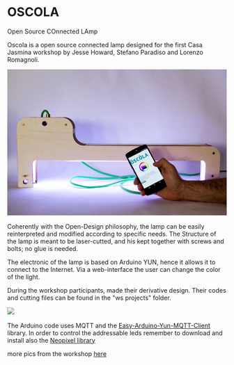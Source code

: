 # OSCOLA
Open Source COnnected LAmp

Oscola is a open source connected lamp designed for the first Casa Jasmina workshop by Jesse Howard, Stefano Paradiso and Lorenzo Romagnoli. 

<img src="https://raw.githubusercontent.com/CasaJasmina/OSCOLA/master/oscola-small.jpg" width="600"/>

Coherently with the Open-Design philosophy, the lamp can be easily reinterpreted and modified according to specific needs. 
The Structure of the lamp is meant to be laser-cutted, and his kept together with screws and bolts; no glue is needed.

The electronic of the lamp is based on Arduino YUN, hence it allows it to connect to the Internet. Via a web-interface the user can change the color of the light.
 
During the workshop participants, made their derivative design. Their codes and cutting files can be found in the "ws projects" folder.

<img src="https://farm9.staticflickr.com/8590/16525701260_4364515a04_z.jpg" width="600"/>

The Arduino code uses MQTT and the [Easy-Arduino-Yun-MQTT-Client](https://github.com/bobbytech/Easy-Arduino-Yun-MQTT-Client) library. In order to control the addressable leds remember to download and install also the [Neopixel library](https://github.com/adafruit/Adafruit_NeoPixel) 

more pics from the workshop [here](https://www.flickr.com/photos/arduino_cc/sets/72157650751710580) 
